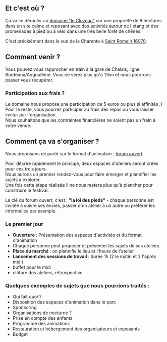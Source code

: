 <script>
    window.addEventListener("load", function(event) {
        // display the first answer
        document.querySelector("dd").classList.toggle('visible')
        const dts = document.querySelectorAll("dt")
        dts.forEach(dt => dt.addEventListener('click', event => {
            event.currentTarget.nextElementSibling.classList.toggle('visible')
        }))
    });
</script>

## Et c'est où ?
Ça va se dérouler au [domaine "le Cluzeau"](https://web.archive.org/web/20170711133843/https://www.ledomainelecluzeau.fr/)
sur une propriété de 6 hectares dans un site calme et reposant avec des activités autour de l'étang et des promenades à pied ou à vélo dans une très belle forêt de chênes.  
  
C'est précisément dans le sud de la Charente à [Saint Romain 16070](https://goo.gl/maps/ckNUcjTNdf7psHLm8). 

## Comment venir ?
Vous pouvez vous rapprocher en train à la gare de Chalais, ligne Bordeaux/Angoulème. Vous ne serez plus qu'à 11km et nous pourrons passer vous récupérer.  

### Participation aux frais ?
Le domaine nous propose une participation de 5 euros ou plus si affinités ;)  
Pour le reste, vous pourrez participer au frais des repas ou vous laisser inviter par l'organisation.  
Nous souhaitons que les contraintes financières ne soient pas un frein à votre venue.  

## Comment ça va s'organiser ?
Nous proposons de partir sur le format d'animation : [forum ouvert](https://www.colibris-lemouvement.org/sites/default/files/content/forumouvert_fiche_pratique_19052017_1.pdf)  
  
Pour décrire rapidement le principe, deux espaces d'ateliers seront créés pour ces trois jours.  
Nous aurons un premier rendez-vous pour faire émerger et plannifier les sujets à explorer.  
Une fois cette étape réalisée il ne nous restera plus qu'à plancher pour construire le festival.  
  
La clé du forum ouvert, c'est : **"la loi des pieds"** - chaque personne est invitée à suivre ses envies, passer d'un atelier à un autre ou préférer les informelles par exemple.

### Le premier jour

- **Ouverture** : Présentation des espaces d'activités et du format d'animation
- Chaque personne peut proposer et présenter les sujets de ses ateliers
- **Place du marché** : on plannifie le lieu et l'heure de l'atelier
- **Lancement des sessions de travail** : durée 1h (2 le matin et 2 l'après midi)
- buffet pour le midi
- clôture des ateliers, rétrospective

### Quelques exemples de sujets que nous pourrions traités :

- Qui fait quoi ?
- Disposition des espaces d'animation dans le parc
- Sponsoring
- Organisations de nocturne ?
- Prise en compte des enfants
- Programme des animations
- Restauration et hébergement des organisateurs et exposants
- Budget